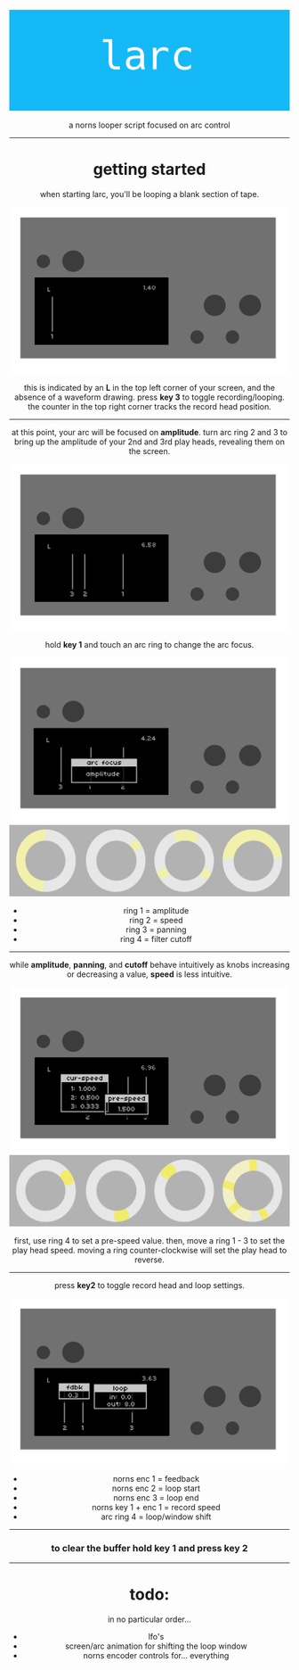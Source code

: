 ![](assets/Untitled-1123.png)
<div align="center">a norns looper script focused on arc control</div>


---

<div align="center">
  <h1>getting started</h1> 

when starting larc, you'll be looping a blank section of tape.

![](assets/larc-start.png)

this is indicated by an **L** in the top left corner of your screen, and the absence of a waveform drawing. press **key 3** to toggle recording/looping. the counter in the top right corner tracks the record head position.

---


at this point, your arc will be focused on **amplitude**. turn arc ring 2 and 3 to bring up the amplitude of your 2nd and 3rd play heads, revealing them on the screen.

![](assets/larc-3-heads.png)


hold **key 1** and touch an arc ring to change the arc focus.

![](assets/larc-arc-focus-m.png)
![](assets/larc2.png)

* ring 1 = amplitude
* ring 2 = speed
* ring 3 = panning
* ring 4 = filter cutoff

---

while **amplitude**, **panning**, and **cutoff** behave intuitively as knobs increasing or decreasing a value, **speed** is less intuitive.

![](assets/larc-speed.png)
![](assets/larc-arc-speed.png)

first, use ring 4 to set a pre-speed value. then, move a ring 1 - 3 to set the play head speed. moving a ring counter-clockwise will set the play head to reverse.

---

press **key2** to toggle record head and loop settings.


![](assets/larc-settings.png)

* norns enc 1 = feedback
* norns enc 2 = loop start
* norns enc 3 = loop end
* norns key 1 + enc 1 = record speed
* arc ring 4 = loop/window shift

---
### to clear the buffer hold **key 1** and press **key 2**
---

# todo:

in no particular order...

* lfo's
* screen/arc animation for shifting the loop window
* norns encoder controls for... everything



</div>
